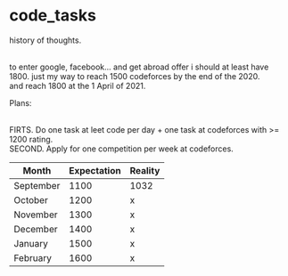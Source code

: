 # code_tasks

history of thoughts.<br><br>

to enter google, facebook... and get abroad offer i should at least have 1800.
just my way to reach 1500 codeforces by the end of the 2020.<br>
and reach 1800 at the 1 April of 2021.<br>

Plans:<br><br>

FIRTS. Do one task at leet code per day + one task at codeforces with >= 1200 rating.<br>
SECOND. Apply for one competition per week at codeforces.<br>

Month | Expectation | Reality 
--- | --- | ---
September|1100|1032
October|1200|x
November|1300|x
December|1400|x
January|1500|x
February|1600|x
